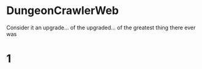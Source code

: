 # DungeonCrawlerWeb
Consider it an upgrade... of the upgraded... of the greatest thing there ever was
# 1
